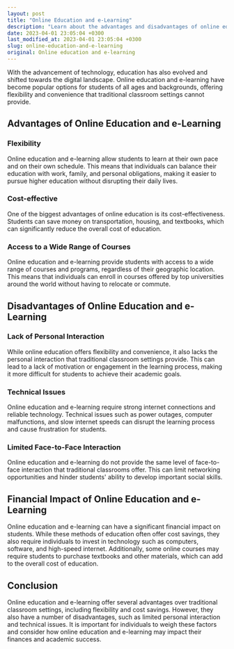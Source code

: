 ```yaml
---
layout: post
title: "Online Education and e-Learning"
description: "Learn about the advantages and disadvantages of online education and e-learning, and how it can affect your finances."
date: 2023-04-01 23:05:04 +0300
last_modified_at: 2023-04-01 23:05:04 +0300
slug: online-education-and-e-learning
original: Online education and e-learning
---
```


With the advancement of technology, education has also evolved and shifted towards the digital landscape. Online education and e-learning have become popular options for students of all ages and backgrounds, offering flexibility and convenience that traditional classroom settings cannot provide.

## Advantages of Online Education and e-Learning

### Flexibility

Online education and e-learning allow students to learn at their own pace and on their own schedule. This means that individuals can balance their education with work, family, and personal obligations, making it easier to pursue higher education without disrupting their daily lives.

### Cost-effective

One of the biggest advantages of online education is its cost-effectiveness. Students can save money on transportation, housing, and textbooks, which can significantly reduce the overall cost of education.

### Access to a Wide Range of Courses

Online education and e-learning provide students with access to a wide range of courses and programs, regardless of their geographic location. This means that individuals can enroll in courses offered by top universities around the world without having to relocate or commute.

## Disadvantages of Online Education and e-Learning

### Lack of Personal Interaction

While online education offers flexibility and convenience, it also lacks the personal interaction that traditional classroom settings provide. This can lead to a lack of motivation or engagement in the learning process, making it more difficult for students to achieve their academic goals.

### Technical Issues

Online education and e-learning require strong internet connections and reliable technology. Technical issues such as power outages, computer malfunctions, and slow internet speeds can disrupt the learning process and cause frustration for students.

### Limited Face-to-Face Interaction

Online education and e-learning do not provide the same level of face-to-face interaction that traditional classrooms offer. This can limit networking opportunities and hinder students' ability to develop important social skills.

## Financial Impact of Online Education and e-Learning

Online education and e-learning can have a significant financial impact on students. While these methods of education often offer cost savings, they also require individuals to invest in technology such as computers, software, and high-speed internet. Additionally, some online courses may require students to purchase textbooks and other materials, which can add to the overall cost of education.

## Conclusion

Online education and e-learning offer several advantages over traditional classroom settings, including flexibility and cost savings. However, they also have a number of disadvantages, such as limited personal interaction and technical issues. It is important for individuals to weigh these factors and consider how online education and e-learning may impact their finances and academic success.